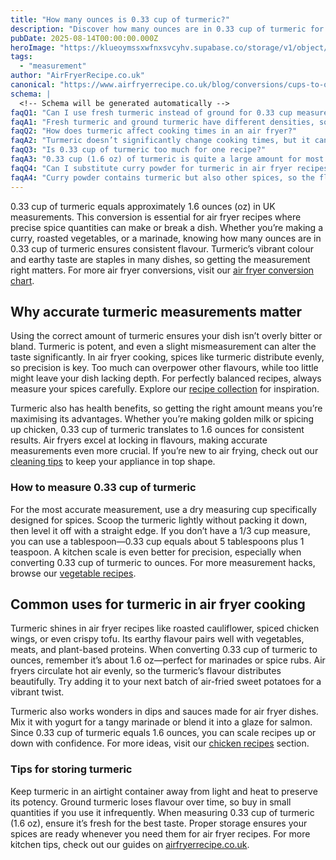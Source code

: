 ```yaml
---
title: "How many ounces is 0.33 cup of turmeric?"
description: "Discover how many ounces are in 0.33 cup of turmeric for perfect air fryer recipes. Get accurate UK conversions and cooking tips here."
pubDate: 2025-08-14T00:00:00.000Z
heroImage: "https://klueoymssxwfnxsvcyhv.supabase.co/storage/v1/object/public/Shmucket/how-many-ounces-is-0-33-cup-of-turmeric.webp"
tags:
  - "measurement"
author: "AirFryerRecipe.co.uk"
canonical: "https://www.airfryerrecipe.co.uk/blog/conversions/cups-to-ounces/how-many-ounces-is-0-33-cup-of-turmeric"
schema: |
  <!-- Schema will be generated automatically -->
faqQ1: "Can I use fresh turmeric instead of ground for 0.33 cup measurements?"
faqA1: "Fresh turmeric and ground turmeric have different densities, so 0.33 cup of fresh turmeric won’t equal 1.6 ounces. For fresh turmeric, you’d need about 2-3 medium-sized roots, grated, to match the flavour intensity. Adjust to taste, as fresh turmeric is milder but more vibrant."
faqQ2: "How does turmeric affect cooking times in an air fryer?"
faqA2: "Turmeric doesn’t significantly change cooking times, but it can enhance browning due to its natural sugars. When using 0.33 cup (1.6 oz) in a marinade, ensure meats or vegetables are evenly coated for consistent results. Always follow your air fryer’s recommended cooking times for the main ingredient."
faqQ3: "Is 0.33 cup of turmeric too much for one recipe?"
faqA3: "0.33 cup (1.6 oz) of turmeric is quite a large amount for most home recipes. It’s typically used in smaller quantities—1-2 teaspoons per dish. If your recipe calls for this much, double-check the measurements or consider dividing the batch."
faqQ4: "Can I substitute curry powder for turmeric in air fryer recipes?"
faqA4: "Curry powder contains turmeric but also other spices, so the flavour profile will differ. If substituting, start with half the amount (0.165 cup or 0.8 oz) and adjust to taste. For authentic turmeric flavour, stick to the pure spice."
---
```

<p>0.33 cup of turmeric equals approximately 1.6 ounces (oz) in UK measurements. This conversion is essential for air fryer recipes where precise spice quantities can make or break a dish. Whether you’re making a curry, roasted vegetables, or a marinade, knowing how many ounces are in 0.33 cup of turmeric ensures consistent flavour. Turmeric’s vibrant colour and earthy taste are staples in many dishes, so getting the measurement right matters. For more air fryer conversions, visit our <a href=https://www.airfryerrecipe.co.uk/air-fryer-conversion-chart>air fryer conversion chart</a>.</p>

<h2>Why accurate turmeric measurements matter</h2>
<p>Using the correct amount of turmeric ensures your dish isn’t overly bitter or bland. Turmeric is potent, and even a slight mismeasurement can alter the taste significantly. In air fryer cooking, spices like turmeric distribute evenly, so precision is key. Too much can overpower other flavours, while too little might leave your dish lacking depth. For perfectly balanced recipes, always measure your spices carefully. Explore our <a href=https://www.airfryerrecipe.co.uk/recipes>recipe collection</a> for inspiration.</p>

<p>Turmeric also has health benefits, so getting the right amount means you’re maximising its advantages. Whether you’re making golden milk or spicing up chicken, 0.33 cup of turmeric translates to 1.6 ounces for consistent results. Air fryers excel at locking in flavours, making accurate measurements even more crucial. If you’re new to air frying, check out our <a href=https://www.airfryerrecipe.co.uk/air-fryer-cleaner>cleaning tips</a> to keep your appliance in top shape.</p>

<h3>How to measure 0.33 cup of turmeric</h3>
<p>For the most accurate measurement, use a dry measuring cup specifically designed for spices. Scoop the turmeric lightly without packing it down, then level it off with a straight edge. If you don’t have a 1/3 cup measure, you can use a tablespoon—0.33 cup equals about 5 tablespoons plus 1 teaspoon. A kitchen scale is even better for precision, especially when converting 0.33 cup of turmeric to ounces. For more measurement hacks, browse our <a href=https://www.airfryerrecipe.co.uk/recipe-category/vegetables>vegetable recipes</a>.</p>

<h2>Common uses for turmeric in air fryer cooking</h2>
<p>Turmeric shines in air fryer recipes like roasted cauliflower, spiced chicken wings, or even crispy tofu. Its earthy flavour pairs well with vegetables, meats, and plant-based proteins. When converting 0.33 cup of turmeric to ounces, remember it’s about 1.6 oz—perfect for marinades or spice rubs. Air fryers circulate hot air evenly, so the turmeric’s flavour distributes beautifully. Try adding it to your next batch of air-fried sweet potatoes for a vibrant twist.</p>

<p>Turmeric also works wonders in dips and sauces made for air fryer dishes. Mix it with yogurt for a tangy marinade or blend it into a glaze for salmon. Since 0.33 cup of turmeric equals 1.6 ounces, you can scale recipes up or down with confidence. For more ideas, visit our <a href=https://www.airfryerrecipe.co.uk/recipe-category/chicken>chicken recipes</a> section.</p>

<h3>Tips for storing turmeric</h3>
<p>Keep turmeric in an airtight container away from light and heat to preserve its potency. Ground turmeric loses flavour over time, so buy in small quantities if you use it infrequently. When measuring 0.33 cup of turmeric (1.6 oz), ensure it’s fresh for the best taste. Proper storage ensures your spices are ready whenever you need them for air fryer recipes. For more kitchen tips, check out our guides on <a href=https://www.airfryerrecipe.co.uk>airfryerrecipe.co.uk</a>.</p>
